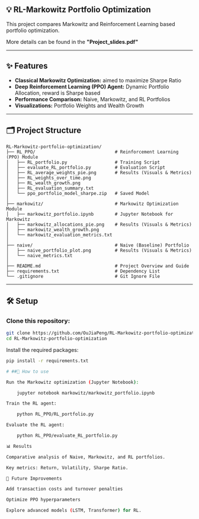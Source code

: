 ## 💡 RL-Markowitz Portfolio Optimization
This project compares Markowitz and Reinforcement Learning based portfolio optimization.

More details can be found in the **"Project_slides.pdf"**

---

## ✨ Features
- **Classical Markowitz Optimization:** aimed to maximize Sharpe Ratio  
- **Deep Reinforcement Learning (PPO) Agent:** Dynamic Portfolio Allocation, reward is Sharpe based  
- **Performance Comparison:** Naive, Markowitz, and RL Portfolios  
- **Visualizations:** Portfolio Weights and Wealth Growth  

---

## 🗂 Project Structure

    RL-Markowitz-portfolio-optimization/  
    ├── RL_PPO/                              # Reinforcement Learning (PPO) Module  
    │   ├── RL_portfolio.py                  # Training Script  
    │   ├── evaluate_RL_portfolio.py         # Evaluation Script  
    │   ├── RL_average_weights_pie.png       # Results (Visuals & Metrics)  
    │   ├── RL_weights_over_time.png  
    │   ├── RL_wealth_growth.png  
    │   ├── RL_evaluation_summary.txt  
    │   └── ppo_portfolio_model_sharpe.zip   # Saved Model  
    │
    ├── markowitz/                           # Markowitz Optimization Module  
    │   ├── markowitz_portfolio.ipynb        # Jupyter Notebook for Markowitz  
    │   ├── markowitz_allocations_pie.png    # Results (Visuals & Metrics)  
    │   ├── markowitz_wealth_growth.png  
    │   └── markowitz_evaluation_metrics.txt 
    │  
    ├── naive/                               # Naive (Baseline) Portfolio  
    │   ├── naive_portfolio_plot.png         # Results (Visuals & Metrics)  
    │   └── naive_metrics.txt         
    │  
    ├── README.md                            # Project Overview and Guide  
    ├── requirements.txt                     # Dependency List  
    └── .gitignore                           # Git Ignore File  

---

## 🛠️ Setup
### Clone this repository:
```bash
git clone https://github.com/OuJiaPeng/RL-Markowitz-portfolio-optimization.git  
cd RL-Markowitz-portfolio-optimization
```

Install the required packages:
```bash
pip install -r requirements.txt

# ##🚀 How to use

Run the Markowitz optimization (Jupyter Notebook):

    jupyter notebook markowitz/markowitz_portfolio.ipynb

Train the RL agent:

    python RL_PPO/RL_portfolio.py

Evaluate the RL agent:

    python RL_PPO/evaluate_RL_portfolio.py

📊 Results

Comparative analysis of Naive, Markowitz, and RL portfolios.

Key metrics: Return, Volatility, Sharpe Ratio.

📝 Future Improvements

Add transaction costs and turnover penalties

Optimize PPO hyperparameters

Explore advanced models (LSTM, Transformer) for RL.

